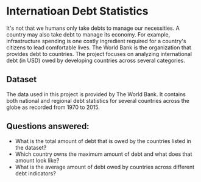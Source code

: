# Internatioan Debt Statistics
It's not that we humans only take debts to manage our necessities. A country may also take debt to manage its economy. For example, infrastructure spending is one costly ingredient required for a country's citizens to lead comfortable lives. The World Bank is the organization that provides debt to countries. The project focuses on analyzing international debt (in USD) owed by developing countries across several categories.

## Dataset
The data used in this project is provided by The World Bank. It contains both national and regional debt statistics for several countries across the globe as recorded from 1970 to 2015.

## Questions answered:
- What is the total amount of debt that is owed by the countries listed in the dataset?
- Which country owns the maximum amount of debt and what does that amount look like?
- What is the average amount of debt owed by countries across different debt indicators?




